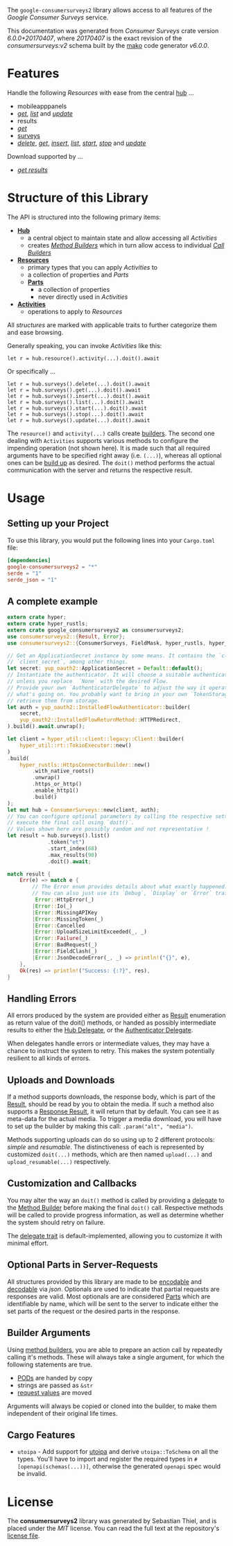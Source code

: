 <!---
DO NOT EDIT !
This file was generated automatically from 'src/generator/templates/api/README.md.mako'
DO NOT EDIT !
-->
The `google-consumersurveys2` library allows access to all features of the *Google Consumer Surveys* service.

This documentation was generated from *Consumer Surveys* crate version *6.0.0+20170407*, where *20170407* is the exact revision of the *consumersurveys:v2* schema built by the [mako](http://www.makotemplates.org/) code generator *v6.0.0*.
# Features

Handle the following *Resources* with ease from the central [hub](https://docs.rs/google-consumersurveys2/6.0.0+20170407/google_consumersurveys2/ConsumerSurveys) ...

* mobileapppanels
 * [*get*](https://docs.rs/google-consumersurveys2/6.0.0+20170407/google_consumersurveys2/api::MobileapppanelGetCall), [*list*](https://docs.rs/google-consumersurveys2/6.0.0+20170407/google_consumersurveys2/api::MobileapppanelListCall) and [*update*](https://docs.rs/google-consumersurveys2/6.0.0+20170407/google_consumersurveys2/api::MobileapppanelUpdateCall)
* results
 * [*get*](https://docs.rs/google-consumersurveys2/6.0.0+20170407/google_consumersurveys2/api::ResultGetCall)
* [surveys](https://docs.rs/google-consumersurveys2/6.0.0+20170407/google_consumersurveys2/api::Survey)
 * [*delete*](https://docs.rs/google-consumersurveys2/6.0.0+20170407/google_consumersurveys2/api::SurveyDeleteCall), [*get*](https://docs.rs/google-consumersurveys2/6.0.0+20170407/google_consumersurveys2/api::SurveyGetCall), [*insert*](https://docs.rs/google-consumersurveys2/6.0.0+20170407/google_consumersurveys2/api::SurveyInsertCall), [*list*](https://docs.rs/google-consumersurveys2/6.0.0+20170407/google_consumersurveys2/api::SurveyListCall), [*start*](https://docs.rs/google-consumersurveys2/6.0.0+20170407/google_consumersurveys2/api::SurveyStartCall), [*stop*](https://docs.rs/google-consumersurveys2/6.0.0+20170407/google_consumersurveys2/api::SurveyStopCall) and [*update*](https://docs.rs/google-consumersurveys2/6.0.0+20170407/google_consumersurveys2/api::SurveyUpdateCall)


Download supported by ...

* [*get results*](https://docs.rs/google-consumersurveys2/6.0.0+20170407/google_consumersurveys2/api::ResultGetCall)



# Structure of this Library

The API is structured into the following primary items:

* **[Hub](https://docs.rs/google-consumersurveys2/6.0.0+20170407/google_consumersurveys2/ConsumerSurveys)**
    * a central object to maintain state and allow accessing all *Activities*
    * creates [*Method Builders*](https://docs.rs/google-consumersurveys2/6.0.0+20170407/google_consumersurveys2/common::MethodsBuilder) which in turn
      allow access to individual [*Call Builders*](https://docs.rs/google-consumersurveys2/6.0.0+20170407/google_consumersurveys2/common::CallBuilder)
* **[Resources](https://docs.rs/google-consumersurveys2/6.0.0+20170407/google_consumersurveys2/common::Resource)**
    * primary types that you can apply *Activities* to
    * a collection of properties and *Parts*
    * **[Parts](https://docs.rs/google-consumersurveys2/6.0.0+20170407/google_consumersurveys2/common::Part)**
        * a collection of properties
        * never directly used in *Activities*
* **[Activities](https://docs.rs/google-consumersurveys2/6.0.0+20170407/google_consumersurveys2/common::CallBuilder)**
    * operations to apply to *Resources*

All *structures* are marked with applicable traits to further categorize them and ease browsing.

Generally speaking, you can invoke *Activities* like this:

```Rust,ignore
let r = hub.resource().activity(...).doit().await
```

Or specifically ...

```ignore
let r = hub.surveys().delete(...).doit().await
let r = hub.surveys().get(...).doit().await
let r = hub.surveys().insert(...).doit().await
let r = hub.surveys().list(...).doit().await
let r = hub.surveys().start(...).doit().await
let r = hub.surveys().stop(...).doit().await
let r = hub.surveys().update(...).doit().await
```

The `resource()` and `activity(...)` calls create [builders][builder-pattern]. The second one dealing with `Activities`
supports various methods to configure the impending operation (not shown here). It is made such that all required arguments have to be
specified right away (i.e. `(...)`), whereas all optional ones can be [build up][builder-pattern] as desired.
The `doit()` method performs the actual communication with the server and returns the respective result.

# Usage

## Setting up your Project

To use this library, you would put the following lines into your `Cargo.toml` file:

```toml
[dependencies]
google-consumersurveys2 = "*"
serde = "1"
serde_json = "1"
```

## A complete example

```Rust
extern crate hyper;
extern crate hyper_rustls;
extern crate google_consumersurveys2 as consumersurveys2;
use consumersurveys2::{Result, Error};
use consumersurveys2::{ConsumerSurveys, FieldMask, hyper_rustls, hyper_util, yup_oauth2};

// Get an ApplicationSecret instance by some means. It contains the `client_id` and
// `client_secret`, among other things.
let secret: yup_oauth2::ApplicationSecret = Default::default();
// Instantiate the authenticator. It will choose a suitable authentication flow for you,
// unless you replace  `None` with the desired Flow.
// Provide your own `AuthenticatorDelegate` to adjust the way it operates and get feedback about
// what's going on. You probably want to bring in your own `TokenStorage` to persist tokens and
// retrieve them from storage.
let auth = yup_oauth2::InstalledFlowAuthenticator::builder(
    secret,
    yup_oauth2::InstalledFlowReturnMethod::HTTPRedirect,
).build().await.unwrap();

let client = hyper_util::client::legacy::Client::builder(
    hyper_util::rt::TokioExecutor::new()
)
.build(
    hyper_rustls::HttpsConnectorBuilder::new()
        .with_native_roots()
        .unwrap()
        .https_or_http()
        .enable_http1()
        .build()
);
let mut hub = ConsumerSurveys::new(client, auth);
// You can configure optional parameters by calling the respective setters at will, and
// execute the final call using `doit()`.
// Values shown here are possibly random and not representative !
let result = hub.surveys().list()
             .token("et")
             .start_index(68)
             .max_results(90)
             .doit().await;

match result {
    Err(e) => match e {
        // The Error enum provides details about what exactly happened.
        // You can also just use its `Debug`, `Display` or `Error` traits
         Error::HttpError(_)
        |Error::Io(_)
        |Error::MissingAPIKey
        |Error::MissingToken(_)
        |Error::Cancelled
        |Error::UploadSizeLimitExceeded(_, _)
        |Error::Failure(_)
        |Error::BadRequest(_)
        |Error::FieldClash(_)
        |Error::JsonDecodeError(_, _) => println!("{}", e),
    },
    Ok(res) => println!("Success: {:?}", res),
}

```
## Handling Errors

All errors produced by the system are provided either as [Result](https://docs.rs/google-consumersurveys2/6.0.0+20170407/google_consumersurveys2/common::Result) enumeration as return value of
the doit() methods, or handed as possibly intermediate results to either the
[Hub Delegate](https://docs.rs/google-consumersurveys2/6.0.0+20170407/google_consumersurveys2/common::Delegate), or the [Authenticator Delegate](https://docs.rs/yup-oauth2/*/yup_oauth2/trait.AuthenticatorDelegate.html).

When delegates handle errors or intermediate values, they may have a chance to instruct the system to retry. This
makes the system potentially resilient to all kinds of errors.

## Uploads and Downloads
If a method supports downloads, the response body, which is part of the [Result](https://docs.rs/google-consumersurveys2/6.0.0+20170407/google_consumersurveys2/common::Result), should be
read by you to obtain the media.
If such a method also supports a [Response Result](https://docs.rs/google-consumersurveys2/6.0.0+20170407/google_consumersurveys2/common::ResponseResult), it will return that by default.
You can see it as meta-data for the actual media. To trigger a media download, you will have to set up the builder by making
this call: `.param("alt", "media")`.

Methods supporting uploads can do so using up to 2 different protocols:
*simple* and *resumable*. The distinctiveness of each is represented by customized
`doit(...)` methods, which are then named `upload(...)` and `upload_resumable(...)` respectively.

## Customization and Callbacks

You may alter the way an `doit()` method is called by providing a [delegate](https://docs.rs/google-consumersurveys2/6.0.0+20170407/google_consumersurveys2/common::Delegate) to the
[Method Builder](https://docs.rs/google-consumersurveys2/6.0.0+20170407/google_consumersurveys2/common::CallBuilder) before making the final `doit()` call.
Respective methods will be called to provide progress information, as well as determine whether the system should
retry on failure.

The [delegate trait](https://docs.rs/google-consumersurveys2/6.0.0+20170407/google_consumersurveys2/common::Delegate) is default-implemented, allowing you to customize it with minimal effort.

## Optional Parts in Server-Requests

All structures provided by this library are made to be [encodable](https://docs.rs/google-consumersurveys2/6.0.0+20170407/google_consumersurveys2/common::RequestValue) and
[decodable](https://docs.rs/google-consumersurveys2/6.0.0+20170407/google_consumersurveys2/common::ResponseResult) via *json*. Optionals are used to indicate that partial requests are responses
are valid.
Most optionals are are considered [Parts](https://docs.rs/google-consumersurveys2/6.0.0+20170407/google_consumersurveys2/common::Part) which are identifiable by name, which will be sent to
the server to indicate either the set parts of the request or the desired parts in the response.

## Builder Arguments

Using [method builders](https://docs.rs/google-consumersurveys2/6.0.0+20170407/google_consumersurveys2/common::CallBuilder), you are able to prepare an action call by repeatedly calling it's methods.
These will always take a single argument, for which the following statements are true.

* [PODs][wiki-pod] are handed by copy
* strings are passed as `&str`
* [request values](https://docs.rs/google-consumersurveys2/6.0.0+20170407/google_consumersurveys2/common::RequestValue) are moved

Arguments will always be copied or cloned into the builder, to make them independent of their original life times.

[wiki-pod]: http://en.wikipedia.org/wiki/Plain_old_data_structure
[builder-pattern]: http://en.wikipedia.org/wiki/Builder_pattern
[google-go-api]: https://github.com/google/google-api-go-client

## Cargo Features

* `utoipa` - Add support for [utoipa](https://crates.io/crates/utoipa) and derive `utoipa::ToSchema` on all
the types. You'll have to import and register the required types in `#[openapi(schemas(...))]`, otherwise the
generated `openapi` spec would be invalid.


# License
The **consumersurveys2** library was generated by Sebastian Thiel, and is placed
under the *MIT* license.
You can read the full text at the repository's [license file][repo-license].

[repo-license]: https://github.com/Byron/google-apis-rsblob/main/LICENSE.md

